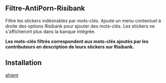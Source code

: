 ## Filtre-AntiPorn-Risibank
Filtre les stickers indésirables par mots-clés.
Ajoute un menu contextuel à droite des options Risibank pour ajouter des mots-clés.
Les stickers ne s'afficheront plus dans la banque intégrée.

**Les mots-clés filtrés correspondent aux mots-clés ajoutés par les contributeurs en description de leurs stickers sur Risibank.**

## Installation
[ahient](https://github.com/moyaona/Filtre-AntiPorn-Risibank/raw/refs/heads/main/Filtre%20AntiPorn%20Risibank.user.js)
